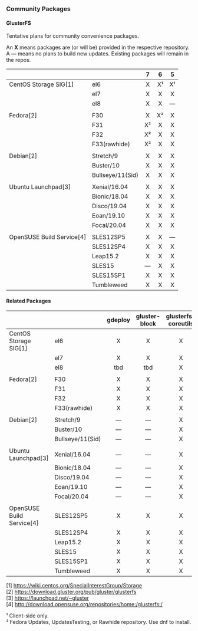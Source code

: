 ### Community Packages

#### GlusterFS

Tentative plans for community convenience packages.

An **X** means packages are (or will be) provided in the respective repository.  
A **—** means no plans to build new updates. Existing packages will remain in the repos.  

|              |                |     7     |     6     |     5     |
|--------------|----------------|:---------:|:---------:|:---------:|
|CentOS Storage SIG[1]|el6            |     X      |     X¹     |     X¹    |
|              |el7             |     X     |     X     |     X     |
|              |el8             |     X     |     X     |     —     |
|              |                |           |           |           |
|Fedora[2]     |F30             |     X     |     X²    |     X     |
|              |F31             |     X²    |     X     |     X     |
|              |F32             |     X²    |     X     |     X     |
|              |F33(rawhide)    |     X²    |     X     |     X     |
|              |                |           |           |           |
|Debian[2]     |Stretch/9       |     X     |     X     |     X     |
|              |Buster/10       |     X     |     X     |     X     |
|              |Bullseye/11(Sid)|     X     |     X     |     X     |
|              |                |           |           |           |
|Ubuntu Launchpad[3]|Xenial/16.04    |     X     |     X     |     X     |
|              |Bionic/18.04    |     X     |     X     |     X     |
|              |Disco/19.04     |     X     |     X     |     X     |
|              |Eoan/19.10      |     X     |     X     |     X     |
|              |Focal/20.04     |     X     |     X     |     X     |
|              |                |           |           |           |
|OpenSUSE Build Service[4]|SLES12SP5    |     X     |     X     |      —    |
|              |SLES12SP4       |     X     |     X     |     X     |
|              |Leap15.2        |     X     |     X     |     X     |
|              |SLES15          |     —     |     X     |     X     |
|              |SLES15SP1       |     X     |     X     |     X     |
|              |Tumbleweed      |     X     |     X     |     X     |


#### Related Packages

|              |                | gdeploy | gluster-block | glusterfs-coreutils | nfs-ganesha | storhaug | Samba |
|--------------|----------------|:-------:|:--------:|:----------:|:-----------:|:--------:|:-----:|
|CentOS Storage SIG[1]|el6             |    X    |     X    |     X      |      X      |     X    |   ?   |
|              |el7             |    X    |     X    |     X      |      X      |     X    |   ?   |
|              |el8             |   tbd   |    tbd   |     X      |      X      |    tbd   |   ?   |
|              |                |         |          |            |             |          |       |
|Fedora[2]     |F30             |    X    |     X    |     X      |      X      |     X    |   ?   |
|              |F31             |    X    |     X    |     X      |      X      |     X    |   ?   |
|              |F32             |    X    |     X    |     X      |      X      |     X    |   ?   |
|              |F33(rawhide)    |    X    |     X    |     X      |      X      |     X    |   ?   |
|              |                |         |          |            |             |          |       |
|Debian[2]     |Stretch/9       |    —    |     —    |     X      |      X      |     X    |   ?   |
|              |Buster/10       |    —    |     —    |     X      |      X      |     X    |   ?   |
|              |Bullseye/11(Sid)|    —    |     —    |     X      |      X      |     X    |   ?   |
|              |                |         |          |            |             |          |       |
|Ubuntu Launchpad[3]|Xenial/16.04    |    —    |     —    |     X      |      X      |     X    |   ?   |
|              |Bionic/18.04    |    —    |     —    |     X      |      X      |     X    |   ?   |
|              |Disco/19.04     |    —    |     —    |     X      |      X      |     X    |   ?   |
|              |Eoan/19.10      |    —    |     —    |     X      |      X      |     X    |   ?   |
|              |Focal/20.04     |    —    |     —    |     X      |      X      |     X    |   ?   |
|              |                |         |          |            |             |          |       |
|OpenSUSE Build Service[4]|SLES12SP5       |    X     |     X    |     X       |      X      |     X    |   ?   |
|              |SLES12SP4       |    X    |     X    |     X      |      X      |     X    |   ?   |
|              |Leap15.2        |    X    |     X    |     X      |      X      |     X    |   ?   |
|              |SLES15          |    X    |     X    |     X      |      X      |     X    |   ?   |
|              |SLES15SP1       |    X    |     X    |     X      |      X      |     X    |   ?   |
|              |Tumbleweed      |    X    |     X    |     X      |      X      |     X    |   ?   |



[1] <https://wiki.centos.org/SpecialInterestGroup/Storage>  
[2] <https://download.gluster.org/pub/gluster/glusterfs>  
[3] <https://launchpad.net/~gluster>  
[4] <http://download.opensuse.org/repositories/home:/glusterfs:/>  

¹ Client-side only.  
² Fedora Updates, UpdatesTesting, or Rawhide repository. Use dnf to install.  
